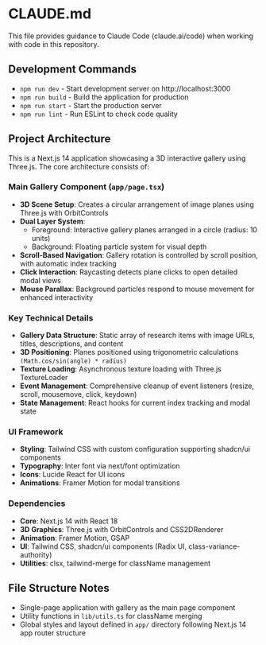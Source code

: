 # CLAUDE.md

This file provides guidance to Claude Code (claude.ai/code) when working with code in this repository.

## Development Commands

- `npm run dev` - Start development server on http://localhost:3000
- `npm run build` - Build the application for production
- `npm run start` - Start the production server
- `npm run lint` - Run ESLint to check code quality

## Project Architecture

This is a Next.js 14 application showcasing a 3D interactive gallery using Three.js. The core architecture consists of:

### Main Gallery Component (`app/page.tsx`)
- **3D Scene Setup**: Creates a circular arrangement of image planes using Three.js with OrbitControls
- **Dual Layer System**: 
  - Foreground: Interactive gallery planes arranged in a circle (radius: 10 units)
  - Background: Floating particle system for visual depth
- **Scroll-Based Navigation**: Gallery rotation is controlled by scroll position, with automatic index tracking
- **Click Interaction**: Raycasting detects plane clicks to open detailed modal views
- **Mouse Parallax**: Background particles respond to mouse movement for enhanced interactivity

### Key Technical Details
- **Gallery Data Structure**: Static array of research items with image URLs, titles, descriptions, and content
- **3D Positioning**: Planes positioned using trigonometric calculations `(Math.cos/sin(angle) * radius)`
- **Texture Loading**: Asynchronous texture loading with Three.js TextureLoader
- **Event Management**: Comprehensive cleanup of event listeners (resize, scroll, mousemove, click, keydown)
- **State Management**: React hooks for current index tracking and modal state

### UI Framework
- **Styling**: Tailwind CSS with custom configuration supporting shadcn/ui components
- **Typography**: Inter font via next/font optimization
- **Icons**: Lucide React for UI icons
- **Animations**: Framer Motion for modal transitions

### Dependencies
- **Core**: Next.js 14 with React 18
- **3D Graphics**: Three.js with OrbitControls and CSS2DRenderer
- **Animation**: Framer Motion, GSAP
- **UI**: Tailwind CSS, shadcn/ui components (Radix UI, class-variance-authority)
- **Utilities**: clsx, tailwind-merge for className management

## File Structure Notes
- Single-page application with gallery as the main page component
- Utility functions in `lib/utils.ts` for className merging
- Global styles and layout defined in `app/` directory following Next.js 14 app router structure
